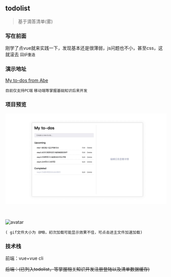 ## todolist
> 基于滴答清单(雾)

### 写在前面
刚学了点vue就来实践一下，发现基本还是很薄弱，js问题也不小，甚至css，这就滚去 `回炉重造`

### 演示地址

[My to-dos from Abe](https://yooabe.github.io/vue-todolist/index.html)

`目前仅支持PC端`
`移动端等掌握基础知识后来开发`

### 项目预览
![avatar](/demo.jpg)

<br>

![avatar](/demo.gif)

`( gif文件大小为 8MB，初次加载可能显示效果不佳，可点击进主文件加速加载)`
<br>

### 技术栈

前端：vue+vue cli

<s>后端：(已列入todolist，等掌握相关知识开发注册登陆以及清单数据缓存)</s>
